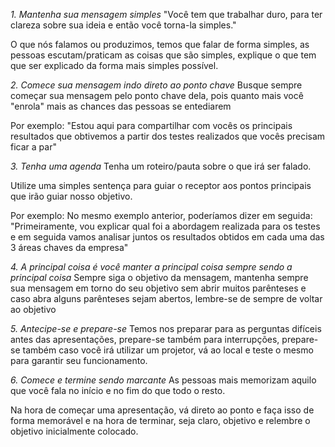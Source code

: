 
*1. Mantenha sua mensagem simples*
"Você tem que trabalhar duro, para ter clareza sobre sua ideia e então você torna-la simples." 

O que nós falamos ou produzimos, temos que falar de forma simples, as pessoas escutam/praticam as coisas que são simples, explique o que tem que ser explicado da forma mais simples possível.

*2. Comece sua mensagem indo direto ao ponto chave*
Busque sempre começar sua mensagem pelo ponto chave dela, pois quanto mais você "enrola" mais as chances das pessoas se entediarem

Por exemplo:
"Estou aqui para compartilhar com vocês os principais resultados que obtivemos a partir dos testes realizados que vocês precisam ficar a par"

*3. Tenha uma agenda*
Tenha um roteiro/pauta sobre o que irá ser falado.

Utilize uma simples sentença para guiar o receptor aos pontos principais que irão guiar nosso objetivo.

Por exemplo:
No mesmo exemplo anterior, poderíamos dizer em seguida: "Primeiramente, vou explicar qual foi a abordagem realizada para os testes e em seguida vamos analisar juntos os resultados obtidos em cada uma das 3 áreas chaves da empresa"

*4. A principal coisa é você manter a principal coisa sempre sendo a principal coisa*
Sempre siga o objetivo da mensagem, mantenha sempre sua mensagem em torno do seu objetivo sem abrir muitos parênteses e caso abra alguns parênteses sejam abertos, lembre-se de sempre de voltar ao objetivo

*5. Antecipe-se e prepare-se*
Temos nos preparar para as perguntas difíceis antes das apresentações, prepare-se também para interrupções, prepare-se também caso você irá utilizar um projetor, vá ao local e teste o mesmo para garantir seu funcionamento.

*6. Comece e termine sendo marcante* 
As pessoas mais memorizam aquilo que você fala no início e no fim do que todo o resto.

Na hora de começar uma apresentação, vá direto ao ponto e faça isso de forma memorável e na hora de terminar, seja claro, objetivo e relembre o objetivo inicialmente colocado.

